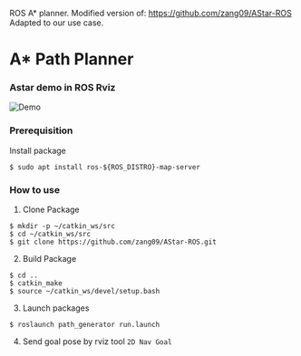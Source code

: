 ROS A* planner. Modified version of: https://github.com/zang09/AStar-ROS
Adapted to our use case.

# A* Path Planner

### Astar demo in ROS Rviz
![Demo](https://user-images.githubusercontent.com/31432135/184294267-b0fe5840-1d76-44a7-80a5-d5ba0d35c083.gif)
<br>

### Prerequisition
Install package
```
$ sudo apt install ros-${ROS_DISTRO}-map-server
```
### How to use
1. Clone Package
```
$ mkdir -p ~/catkin_ws/src
$ cd ~/catkin_ws/src
$ git clone https://github.com/zang09/AStar-ROS.git
```
2. Build Package
```
$ cd ..
$ catkin_make
$ source ~/catkin_ws/devel/setup.bash
```
3. Launch packages 
```
$ roslaunch path_generator run.launch
```
4. Send goal pose by rviz tool `2D Nav Goal`
